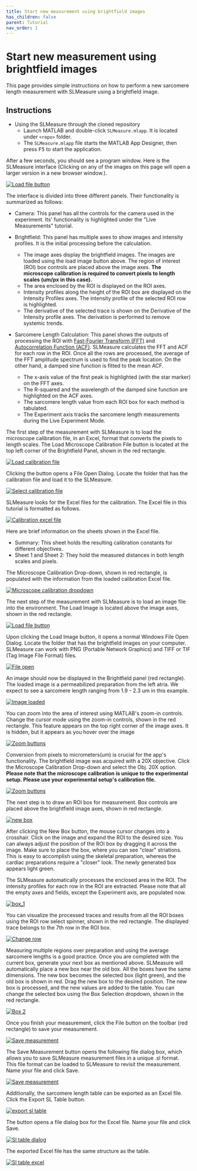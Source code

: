 ```yaml
---
title: Start new measurement using brightfield images
has_children: false
parent: Tutorial
nav_order: 1
---
```


# Start new measurement using brightfield images

This page provides simple instructions on how to perform a new sarcomere length measurement with SLMeasure using a brightfield image.

## Instructions

+ Using the SLMeasure through the cloned repository
    - Launch MATLAB and double-click `SLMeasure.mlapp`. It is located under `<repo>` folder. 
    - The `SLMeasure.mlapp` file starts the MATLAB App Designer, then press <kbd>F5</kbd> to start the application.

After a few seconds, you should see a program window. Here is the SLMeasure interface (Clicking on any of the images on this page will open a larger version in a new browser window.).

<a href="media/start_up_window.png" target="_blank">![Load file button](media/start_up_window.png)</a>

The interface is divided into three different panels. Their functionality is summarized as follows:
+ Camera: This panel has all the controls for the camera used in the experiment. Its' functionality is highlighted under the "Live Measurements" tutorial.
+ Brightfield: This panel has multiple axes to show images and intensity profiles. It is the initial processing before the calculation.
    + The image axes display the brightfield images. The images are loaded using the load image button above. The region of interest (ROI) box controls are placed above the image axes. **The microscope calibration is required to convert pixels to length scales (um/px in this case).**
    + The area enclosed by the ROI is displayed on the ROI axes.
    + Intensity profiles along the height of the ROI box are displayed on the Intensity Profiles axes. The intensity profile of the selected ROI row is highlighted.
    + The derivative of the selected trace is shown on the Derivative of the Intensity profile axes. The derivation is performed to remove systemic trends.

+ Sarcomere Length Calculation: This panel shows the outputs of processing the ROI with [Fast-Fourier Transform (FFT)](https://en.wikipedia.org/wiki/Fast_Fourier_transform) and [Autocorrelation Function (ACF)](https://en.wikipedia.org/wiki/Autocorrelation). SLMeasure calculates the FFT and ACF for each row in the ROI. Once all the rows are processed, the average of the FFT amplitude spectrum is used to find the peak location. On the other hand, a damped sine function is fitted to the mean ACF.
    + The x-axis value of the first peak is highlighted (with the star marker) on the FFT axes. 
    + The R-squared and the wavelength of the damped sine function are highlighted on the ACF axes.
    + The sarcomere length value from each ROI box for each method is tabulated.
    + The Experiment axis tracks the sarcomere length measurements during the Live Experiment Mode.

The first step of the measurement with SLMeasure is to load the microscope calibration file, in an Excel, format that converts the pixels to length scales. The Load Microscope Calibration File button is located at the top left corner of the Brightfield Panel, shown in the red rectangle.

<a href="media/load_calibration_file.png" target="_blank">![Load calibration file](media/load_calibration_file.png)</a>

Clicking the button opens a File Open Dialog. Locate the folder that has the calibration file and load it to the SLMeasure.

<a href="media/select_calibration_file.png" target="_blank">![Select calibration file](media/select_calibration_file.png)</a>

SLMeasure looks for the Excel files for the calibration. The Excel file in this tutorial is formatted as follows.

<a href="media/calibration_excel_file.png" target="_blank">![Calibration excel file](media/calibration_excel_file.png)</a>

Here are brief information on the sheets shown in the Excel file.

+ Summary: This sheet holds the resulting calibration constants for different objectives.
+ Sheet 1 and Sheet 2: They hold the measured distances in both length scales and pixels.

The Microscope Calibration Drop-down, shown in red rectangle, is populated with the information from the loaded calibration Excel file.

<a href="media/calibration_dropdown.png" target="_blank">![Microscope calibration dropdown](media/calibration_dropdown.png)</a>

The next step of the measurement with SLMeasure is to load an image file into the environment. The Load Image is located above the image axes, shown in the red rectangle.

<a href="media/load_image.png" target="_blank">![Load file button](media/load_image.png)</a>

Upon clicking the Load Image button, it opens a normal Windows File Open Dialog. Locate the folder that has the brightfield images on your computer. SLMeasure can work with PNG (Portable Network Graphics) and TIFF or TIF (Tag Image File Format) files.

<a href="media/file_open.png" target="_blank">![File open](media/file_open.png)</a>

An image should now be displayed in the Brightfield panel (red rectangle). The loaded image is a permeabilized preparation from the left atria. We expect to see a sarcomere length ranging from 1.9 - 2.3 um in this example.

<a href="media/image_loaded.png" target="_blank">![Image loaded](media/image_loaded.png)</a>

You can zoom into the area of interest using MATLAB's zoom-in controls. Change the cursor mode using the zoom-in controls, shown in the red rectangle. This feature appears on the top right corner of the image axes. It is hidden, but it appears as you hover over the image

<a href="media/zoom_buttons.png" target="_blank">![Zoom buttons](media/zoom_buttons.png)</a>

Conversion from pixels to micrometers(um) is crucial for the app's functionality. The brightfield image was acquired with a 20X objective. Click the Microscope Calibration Drop-down and select the Obj. 20X option. **Please note that the microscope calibration is unique to the experimental setup. Please use your experimental setup's calibration file.**


<a href="media/microscope_calibration.png" target="_blank">![Zoom buttons](media/microscope_calibration.png)</a>

The next step is to draw an ROI box for measurement. Box controls are placed above the brightfield image axes, shown in red rectangle.

<a href="media/new_box.png" target="_blank">![new box](media/new_box.png)</a>

After clicking the New Box button, the mouse cursor changes into a crosshair. Click on the image and expand the ROI to the desired size. You can always adjust the position of the ROI box by dragging it across the image. Make sure to place the box, where you can see "clear" striations. This is easy to accomplish using the skeletal preparation, whereas the cardiac preparations require a "closer" look. The newly generated box appears light green. 

The SLMeasure automatically processes the enclosed area in the ROI. The intensity profiles for each row in the ROI are extracted. Please note that all the empty axes and fields, except the Experiment axis, are populated now.

<a href="media/box_1.png" target="_blank">![box_1](media/box_1.png)</a>

You can visualize the processed traces and results from all the ROI boxes using the ROI row select spinner, shown in the red rectangle. The displayed trace belongs to the 7th row in the ROI box.

<a href="media/change_row.png" target="_blank">![Change row](media/change_row.png)</a>

Measuring multiple regions over preparation and using the average sarcomere lengths is a good practice. Once you are completed with the current box, generate your next box as mentioned above. SLMeasure will automatically place a new box near the old box. All the boxes have the same dimensions. The new box becomes the selected box (light green), and the old box is shown in red. Drag the new box to the desired position. The new box is processed, and the new values are added to the table. You can change the selected box using the Box Selection dropdown, shown in the red rectangle.

<a href="media/box_2.png" target="_blank">![Box 2](media/box_2.png)</a>

Once you finish your measurement, click the File button on the toolbar (red rectangle) to save your measurement.

<a href="media/save_measurement.png" target="_blank">![Save measurement](media/save_measurement.png)</a>

The Save Measurement button opens the following file dialog box, which allows you to save SLMeasure measurement files in a unique .sl format. This file format can be loaded to SLMeasure to revisit the measurement. Name your file and click Save.

<a href="media/save_measurement_dialog.png" target="_blank">![Save measurement](media/save_measurement_dialog.png)</a>

Additionally, the sarcomere length table can be exported as an Excel file. Click the Export SL Table button. 

<a href="media/export_sl_table.png" target="_blank">![export sl table](media/export_sl_table.png)</a>

The button opens a file dialog box for the Excel file. Name your file and click Save.

<a href="media/sl_table_dialog.png" target="_blank">![Sl table dialog](media/sl_table_dialog.png)</a>

The exported Excel file has the same structure as the table.

<a href="media/sl_table_excel.png" target="_blank">![Sl table excel](media/sl_table_excel.png)</a>
